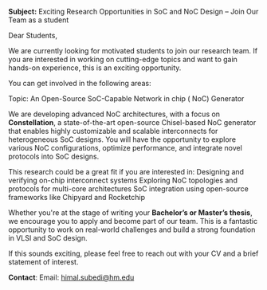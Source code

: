 **Subject:** Exciting Research Opportunities in SoC and NoC Design – Join Our Team as a student

Dear Students,

We are currently looking for motivated students to join our research team. If you are interested in working on cutting-edge topics and want to gain hands-on experience, this is an exciting opportunity. 

You can get involved in the following areas:

Topic: An Open-Source SoC-Capable Network in chip ( NoC) Generator    

We are developing advanced NoC architectures, with a focus on **Constellation**, a state-of-the-art open-source Chisel-based NoC generator that enables highly customizable and scalable interconnects for heterogeneous SoC designs. You will have the opportunity to explore various NoC configurations, optimize performance, and integrate novel protocols into SoC designs.                

This research could be a great fit if you are interested in:
Designing and verifying on-chip interconnect systems
Exploring NoC topologies and protocols for multi-core architectures
SoC integration using open-source frameworks like Chipyard and Rocketchip

Whether you're at the stage of writing your **Bachelor’s or Master’s thesis**, we encourage you to apply and become part of our team. This is a fantastic opportunity to work on real-world challenges and build a strong foundation in VLSI and SoC design.  
 
If this sounds exciting, please feel free to reach out with your CV and a brief statement of interest.
 
**Contact**: Email: himal.subedi@hm.edu 
